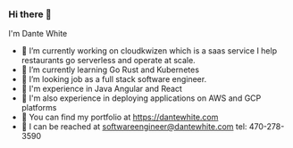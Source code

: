 ### Hi there 👾

I'm Dante White 

- 👾 I’m currently working on cloudkwizen which is a saas service I help restaurants go serverless and operate at scale.
- 👾 I’m currently learning Go Rust and Kubernetes
- 👾 I’m looking job as a full stack software engineer.
- 👾 I'm experience in Java Angular and React
- 👾 I'm also experience in deploying applications on AWS and GCP platforms 
- 👾 You can find my portfolio at https://dantewhite.com 
- 👾 I can be reached at softwareengineer@dantewhite.com tel: 470-278-3590


